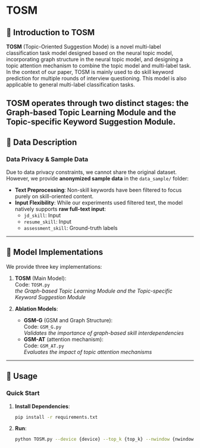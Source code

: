 # TOSM


## 🌟 Introduction to TOSM
**TOSM** (Topic-Oriented Suggestion Mode) is a novel multi-label classification task model designed based on the neural topic model, incorporating graph structure in the neural topic model, and designing a topic attention mechanism to combine the topic model and multi-label task.
In the context of our paper, TOSM is mainly used to do skill keyword prediction for multiple rounds of interview questioning. This model is also applicable to general multi-label classification tasks.

TOSM operates through two distinct stages: the Graph-based Topic Learning Module and the Topic-specific Keyword Suggestion Module.
---

## 📁 Data Description
### Data Privacy & Sample Data
Due to data privacy constraints, we cannot share the original dataset. However, we provide **anonymized sample data** in the `data_sample/` folder:
- **Text Preprocessing**: Non-skill keywords have been filtered to focus purely on skill-oriented content.
- **Input Flexibility**: While our experiments used filtered text, the model natively supports **raw full-text input**:
  - `jd_skill`: Input
  - `resume_skill`: Input
  - `assessment_skill`: Ground-truth labels


---

## 🧩 Model Implementations
We provide three key implementations:
1. **TOSM** (Main Model):  
   Code: `TOSM.py`  
   *the Graph-based Topic Learning Module and the Topic-specific Keyword Suggestion Module*

2. **Ablation Models**:  
   - **GSM-G** (GSM and Graph Structure):  
     Code: `GSM_G.py`  
     *Validates the importance of graph-based skill interdependencies*  
   - **GSM-AT** (attention mechanism):  
     Code: `GSM_AT.py`  
     *Evaluates the impact of topic attention mechanisms*

---

## 🚀 Usage
### Quick Start
1. **Install Dependencies**:
   ```bash
   pip install -r requirements.txt
2. **Run**:
   ```bash
   python TOSM.py --device {device} --top_k {top_k} --nwindow {nwindow} --num_topic {num_topic} --seed {seed}
